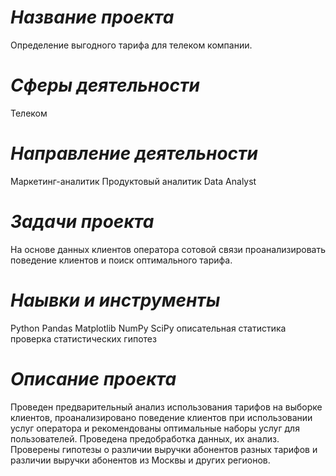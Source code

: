 # *Название проекта*
Определение выгодного тарифа для телеком компании.
# *Сферы деятельности*
Телеком
# *Направление деятельности*
Маркетинг-аналитик
Продуктовый аналитик
Data Analyst
# *Задачи проекта*
На основе данных клиентов оператора сотовой связи проанализировать поведение клиентов и поиск оптимального тарифа.
# *Наывки и инструменты*
Python
Pandas
Matplotlib
NumPy
SciPy
описательная статистика
проверка статистических гипотез
# *Описание проекта*
Проведен предварительный анализ использования тарифов на выборке клиентов,
проанализировано поведение клиентов при использовании услуг оператора и
рекомендованы оптимальные наборы услуг для пользователей. Проведена предобработка
данных, их анализ. Проверены гипотезы о различии выручки абонентов разных тарифов и
различии выручки абонентов из Москвы и других регионов.
